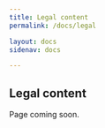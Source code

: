 ```yaml
---
title: Legal content
permalink: /docs/legal

layout: docs
sidenav: docs

---
```


## Legal content
Page coming soon.

